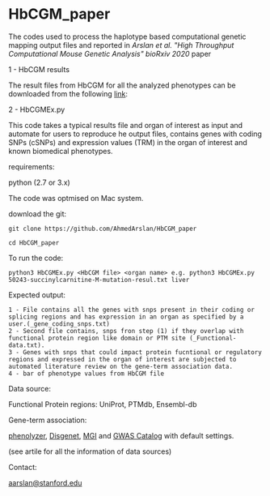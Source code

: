 # HbCGM_paper

The codes used to process the haplotype based computational genetic mapping output files and reported in *Arslan et al. "High Throughput Computational Mouse Genetic Analysis" bioRxiv 2020* paper

1 - HbCGM results

The result files from HbCGM for all the analyzed phenotypes can be downloaded from the following [link](https://drive.google.com/drive/folders/1HOI16TXqepgct3RTlt71AZjQ1njwuOAo?usp=sharing):

2 - HbCGMEx.py

This code takes a typical results file and organ of interest as input and automate for users to reproduce he output files, contains genes with coding SNPs (cSNPs) and expression values (TRM) in the organ of interest and known biomedical phenotypes. 

  requirements: 
  
  python (2.7 or 3.x) 
  
  The code was optmised on Mac system.
  
  download the git:
  
    git clone https://github.com/AhmedArslan/HbCGM_paper
    
    cd HbCGM_paper

  To run the code:
  
    python3 HbCGMEx.py <HbCGM file> <organ name> e.g. python3 HbCGMEx.py 50243-succinylcarnitine-M-mutation-resul.txt liver
    
  Expected output:
    
    1 - File contains all the genes with snps present in their coding or splicing regions and has expression in an organ as specified by a user.(_gene_coding_snps.txt) 
    2 - Second file contains, snps fron step (1) if they overlap with functional protein region like domain or PTM site (_Functional-data.txt).
    3 - Genes with snps that could impact protein fucntional or regulatory regions and expressed in the organ of interest are subjected to automated literature review on the gene-term association data.
    4 - bar of phenotype values from HbCGM file
    
Data source:

Functional Protein regions:
UniProt, PTMdb, Ensembl-db

Gene-term association:

[phenolyzer](https://github.com/WGLab/phenolyzer), [Disgenet](https://www.disgenet.org/search), [MGI](http://www.informatics.jax.org/) and [GWAS Catalog](https://www.ebi.ac.uk/gwas/) with default settings. 

(see artile for all the information of data sources)

Contact:

<aarslan@stanford.edu>
